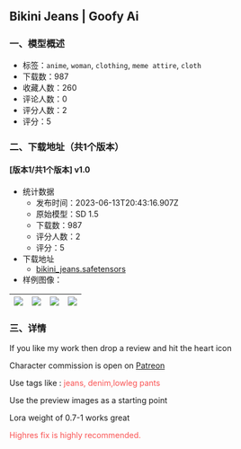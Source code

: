 ## Bikini Jeans | Goofy Ai
### 一、模型概述

- 标签：`anime`, `woman`, `clothing`, `meme attire`, `cloth`
- 下载数：987
- 收藏人数：260
- 评论人数：0
- 评分人数：2
- 评分：5

### 二、下载地址（共1个版本）

#### [版本1/共1个版本] v1.0

- 统计数据
  - 发布时间：2023-06-13T20:43:16.907Z
  - 原始模型：SD 1.5
  - 下载数：987
  - 评分人数：2
  - 评分：5
- 下载地址
  - [bikini_jeans.safetensors](https://civitai.com/api/download/models/95438)
- 样例图像：

| <img src="https://image.civitai.com/xG1nkqKTMzGDvpLrqFT7WA/757486db-304d-432d-820d-36782c99edd6/width=450/1135283.jpeg" /> | <img src="https://image.civitai.com/xG1nkqKTMzGDvpLrqFT7WA/699973e3-7e80-4b5b-9393-4f04fcd028da/width=450/1135285.jpeg" /> | <img src="https://image.civitai.com/xG1nkqKTMzGDvpLrqFT7WA/1f58d11f-79e8-4bda-9557-c56cce449ffd/width=450/1135284.jpeg" /> | <img src="https://image.civitai.com/xG1nkqKTMzGDvpLrqFT7WA/a6b4a8d1-8a83-449a-8fc0-000de3ce2b89/width=450/1135286.jpeg" /> |
| ---- | ---- | ---- | ---- |


### 三、详情
<p>If you like my work then drop a review and hit the heart icon</p><p>Character commission is open on <a target="_blank" rel="ugc" href="https://patreon.com/goofyai">Patreon</a></p><p>Use tags like : <span style="color:rgb(250, 82, 82)">jeans, denim,lowleg pants</span></p><p>Use the preview images as a starting point</p><p>Lora weight of 0.7-1 works great</p><p><span style="color:rgb(250, 82, 82)">Highres fix is highly recommended.</span></p>
